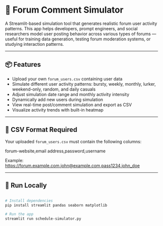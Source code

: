 # 🧠 Forum Comment Simulator

A Streamlit-based simulation tool that generates realistic forum user activity patterns. This app helps developers, prompt engineers, and social researchers model user posting behavior across various types of forums — useful for training data generation, testing forum moderation systems, or studying interaction patterns.

---

## 📦 Features

- Upload your own `forum_users.csv` containing user data
- Simulate different user activity patterns: bursty, weekly, monthly, lurker, weekend-only, random, and daily casuals
- Adjust simulation date range and monthly activity intensity
- Dynamically add new users during simulation
- View real-time post/comment simulation and export as CSV
- Visualize activity trends with built-in heatmap

---

## 📁 CSV Format Required

Your uploaded `forum_users.csv` must contain the following columns:

forum-website,email address,password,username

Example:
https://forum.example.com,john@example.com,pass1234,john_doe

---

## 🚀 Run Locally

```bash

# Install dependencies
pip install streamlit pandas seaborn matplotlib

# Run the app
streamlit run schedule-simulator.py
